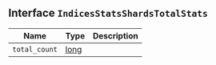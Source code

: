 ## Interface `IndicesStatsShardsTotalStats`

| Name | Type | Description |
| - | - | - |
| `total_count` | [long](./long.md) | &nbsp; |
